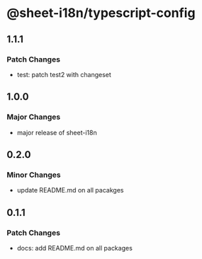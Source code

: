 # @sheet-i18n/typescript-config

## 1.1.1

### Patch Changes

- test: patch test2 with changeset

## 1.0.0

### Major Changes

- major release of sheet-i18n

## 0.2.0

### Minor Changes

- update README.md on all pacakges

## 0.1.1

### Patch Changes

- docs: add README.md on all packages
